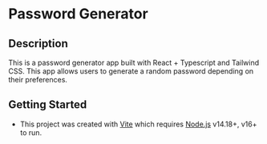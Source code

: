 # Password Generator

## Description

This is a password generator app built with React + Typescript and Tailwind CSS. This app allows users to generate a random password depending on their preferences.

## Getting Started

- This project was created with [Vite](https://vitejs.dev/) which requires [Node.js](https://nodejs.org/) v14.18+, v16+ to run.
